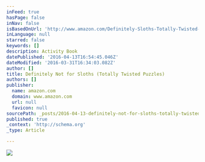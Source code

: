 ```yaml
---
inFeed: true
hasPage: false
inNav: false
isBasedOnUrl: 'http://www.amazon.com/Definitely-Sloths-Totally-Twisted-Puzzles/dp/1435153561'
inLanguage: null
starred: false
keywords: []
description: Activity Book
datePublished: '2016-04-13T16:54:45.046Z'
dateModified: '2016-03-31T16:34:03.082Z'
author: []
title: Definitely Not for Sloths (Totally Twisted Puzzles)
authors: []
publisher:
  name: amazon.com
  domain: www.amazon.com
  url: null
  favicon: null
sourcePath: _posts/2016-04-13-definitely-not-for-sloths-totally-twisted-puzzles.md
published: true
_context: 'http://schema.org'
_type: Article

---
```

![](https://s3-us-west-2.amazonaws.com/the-grid-img/p/58ce184c49e5220643559f7258825e47988c1ba9.jpg)